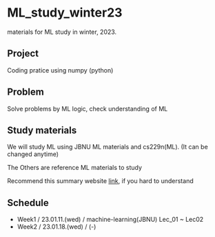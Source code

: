 # ML_study_winter23

materials for ML study in winter, 2023.

## Project
Coding pratice using numpy (python)

## Problem
Solve problems by ML logic, check understanding of ML

## Study materials
We will study ML using JBNU ML materials and cs229n(ML). (It can be changed anytime)

The Others are reference ML materials to study

Recommend this summary website [link](https://stanford.edu/~shervine/teaching/cs-229/, "cs229n summary"), if you hard to understand

## Schedule
- Week1 / 23.01.11.(wed) / machine-learning(JBNU) Lec_01 ~ Lec02
- Week2 / 23.01.18.(wed) / (-)
